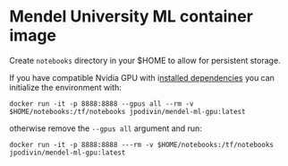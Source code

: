 # Mendel University ML container image

Create `notebooks` directory in your $HOME to allow for persistent storage.

If you have compatible Nvidia GPU with i[nstalled dependencies](https://www.tensorflow.org/install/docker#gpu_support) you can initialize the environment with:

`
 docker run -it -p 8888:8888 --gpus all --rm -v $HOME/notebooks:/tf/notebooks jpodivin/mendel-ml-gpu:latest
`

otherwise remove the `--gpus all` argument and run:

`
 docker run -it -p 8888:8888 ---rm -v $HOME/notebooks:/tf/notebooks jpodivin/mendel-ml-gpu:latest
`

